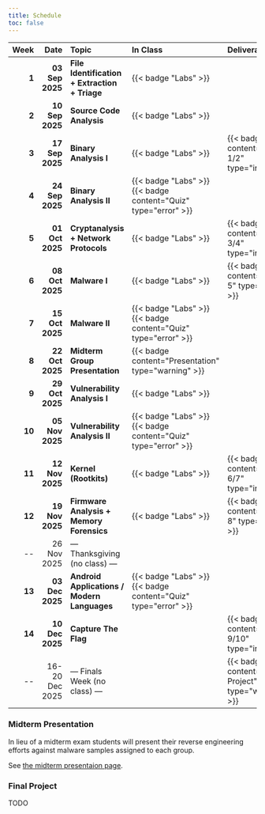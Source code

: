 ```yaml
---
title: Schedule
toc: false
---
```


|   Week |            Date | Topic                                           | In Class                                                       | Deliverable                                          |
| -----: | --------------: | :---------------------------------------------- | :------------------------------------------------------------- | :--------------------------------------------------- |
|  **1** | **03 Sep 2025** | **File Identification \+ Extraction \+ Triage** | {{< badge "Labs" >}}                                           |                                                      |
|  **2** | **10 Sep 2025** | **Source Code Analysis**                        | {{< badge "Labs" >}}                                           |                                                      |
|  **3** | **17 Sep 2025** | **Binary Analysis I**                           | {{< badge "Labs" >}}                                           | {{< badge content="HW 1/2" type="info" >}}           |
|  **4** | **24 Sep 2025** | **Binary Analysis II**                          | {{< badge "Labs" >}} {{< badge content="Quiz" type="error" >}} |                                                      |
|  **5** | **01 Oct 2025** | **Cryptanalysis + Network Protocols**           | {{< badge "Labs" >}}                                           | {{< badge content="HW 3/4" type="info" >}}           |
|  **6** | **08 Oct 2025** | **Malware I**                                   | {{< badge "Labs" >}}                                           | {{< badge content="HW 5" type="info" >}}             |
|  **7** | **15 Oct 2025** | **Malware II**                                  | {{< badge "Labs" >}} {{< badge content="Quiz" type="error" >}} |                                                      |
|  **8** | **22 Oct 2025** | **Midterm Group Presentation**                  | {{< badge content="Presentation" type="warning" >}}            |                                                      |
|  **9** | **29 Oct 2025** | **Vulnerability Analysis I**                    | {{< badge "Labs" >}}                                           |                                                      |
| **10** | **05 Nov 2025** | **Vulnerability Analysis II**                   | {{< badge "Labs" >}} {{< badge content="Quiz" type="error" >}} |                                                      |
| **11** | **12 Nov 2025** | **Kernel (Rootkits)**                           | {{< badge "Labs" >}}                                           | {{< badge content="HW 6/7" type="info" >}}           |
| **12** | **19 Nov 2025** | **Firmware Analysis + Memory Forensics**        | {{< badge "Labs" >}}                                           | {{< badge content="HW 8" type="info" >}}             |
|     -- |     26 Nov 2025 | — Thanksgiving (no class) —                     |                                                                |                                                      |
| **13** | **03 Dec 2025** | **Android Applications / Modern Languages**     | {{< badge "Labs" >}} {{< badge content="Quiz" type="error" >}} |                                                      |
| **14** | **10 Dec 2025** | **Capture The Flag**                            |                                                                | {{< badge content="HW 9/10" type="info" >}}          |
|     -- |  16-20 Dec 2025 | — Finals Week (no class) —                      |                                                                | {{< badge content="Final Project" type="warning" >}} |

### Midterm Presentation

In lieu of a midterm exam students will present their reverse engineering
efforts against malware samples assigned to each group.

See [the midterm presentaion page](/schedule/week-07/midterm/).

### Final Project

TODO

